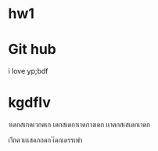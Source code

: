 # hw1 
# Git hub
i love
yp;bdf
# kgdflv
าเดกสเกดเวกดเก
เดกสเดกาเาดกางเดก
เเาดกสเสเดกเาดก

เาีกดวเเเสดกกดก
่่เ่ดกเดรรเพำ
